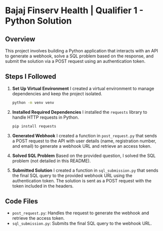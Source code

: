 
# Bajaj Finserv Health | Qualifier 1 - Python Solution

## Overview

This project involves building a Python application that interacts with an API to generate a webhook, solve a SQL problem based on the response, and submit the solution via a POST request using an authentication token.

## Steps I Followed

1. **Set Up Virtual Environment**
   I created a virtual environment to manage dependencies and keep the project isolated.

   ```bash
   python -m venv venv
   ```

2. **Installed Required Dependencies**
   I installed the `requests` library to handle HTTP requests in Python.

   ```bash
   pip install requests
   ```

3. **Generated Webhook**
   I created a function in `post_request.py` that sends a POST request to the API with user details (name, registration number, and email) to generate a webhook URL and retrieve an access token.

4. **Solved SQL Problem**
   Based on the provided question, I solved the SQL problem (not detailed in this README).

5. **Submitted Solution**
   I created a function in `sql_submission.py` that sends the final SQL query to the provided webhook URL using the authentication token. The solution is sent as a POST request with the token included in the headers.

## Code Files

* `post_request.py`: Handles the request to generate the webhook and retrieve the access token.
* `sql_submission.py`: Submits the final SQL query to the webhook URL.

